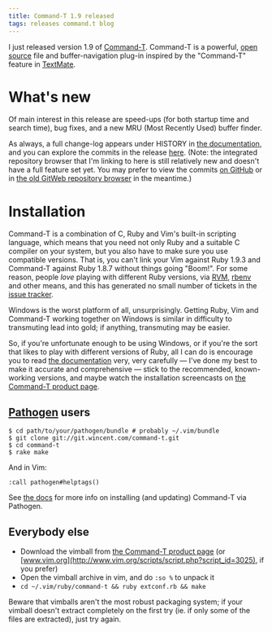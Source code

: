 ```yaml
---
title: Command-T 1.9 released
tags: releases command.t blog
---
```


I just released version 1.9 of [Command-T](/wiki/Command-T). Command-T is a powerful, [open source](/wiki/open_source) file and buffer-navigation plug-in inspired by the "Command-T" feature in [TextMate](/wiki/TextMate).

# What's new

Of main interest in this release are speed-ups (for both startup time and search time), bug fixes, and a new MRU (Most Recently Used) buffer finder.

As always, a full change-log appears under HISTORY in [the documentation](http://git.wincent.com/command-t.git/blob_plain/1.9:/doc/command-t.txt), and you can explore the commits in the release [here](/repos/command-t/tags/1.9). (Note: the integrated repository browser that I'm linking to here is still relatively new and doesn't have a full feature set yet. You may prefer to view the commits [on GitHub](https://github.com/wincent/Command-T/compare/1.8...1.9) or in [the old GitWeb repository browser](http://git.wincent.com/command-t.git/shortlog/refs/tags/1.9) in the meantime.)

# Installation

Command-T is a combination of C, Ruby and Vim's built-in scripting language, which means that you need not only Ruby and a suitable C compiler on your system, but you also have to make sure you use compatible versions. That is, you can't link your Vim against Ruby 1.9.3 and Command-T against Ruby 1.8.7 without things going "Boom!". For some reason, people *love* playing with different Ruby versions, via [RVM](/wiki/RVM), [rbenv](/wiki/rbenv) and other means, and this has generated no small number of tickets in the [issue tracker](/wiki/issue_tracker).

Windows is the worst platform of all, unsurprisingly. Getting Ruby, Vim and Command-T working together on Windows is similar in difficulty to transmuting lead into gold; if anything, transmuting may be easier.

So, if you're unfortunate enough to be using Windows, or if you're the sort that likes to play with different versions of Ruby, all I can do is encourage you to read [the documentation](http://git.wincent.com/command-t.git/blob_plain/HEAD:/doc/command-t.txt) very, very carefully — I've done my best to make it accurate and comprehensive — stick to the recommended, known-working versions, and maybe watch the installation screencasts on [the Command-T product page](/products/command-t).

## [Pathogen](/wiki/Pathogen) users

```shell
$ cd path/to/your/pathogen/bundle # probably ~/.vim/bundle
$ git clone git://git.wincent.com/command-t.git
$ cd command-t
$ rake make
```

And in Vim:

    :call pathogen#helptags()

See [the docs](http://git.wincent.com/command-t.git/blob_plain/HEAD:/doc/command-t.txt) for more info on installing (and updating) Command-T via Pathogen.

## Everybody else

-   Download the vimball from [the Command-T product page](/products/command-t) (or [www.vim.org](http://www.vim.org/scripts/script.php?script_id=3025), if you prefer)
-   Open the vimball archive in vim, and do `:so %` to unpack it
-   `cd ~/.vim/ruby/command-t && ruby extconf.rb && make`

Beware that vimballs aren't the most robust packaging system; if your vimball doesn't extract completely on the first try (ie. if only some of the files are extracted), just try again.
